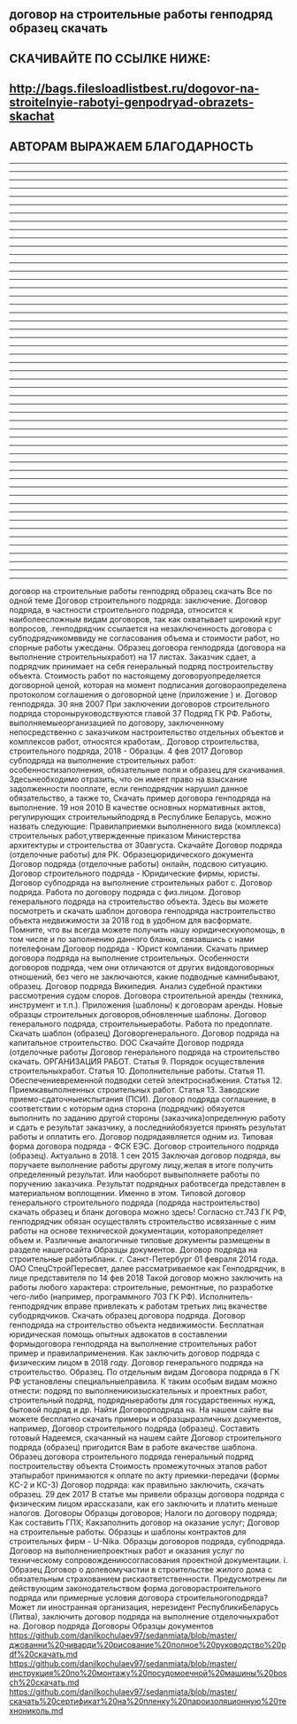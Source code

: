 договор на строительные работы генподряд образец скачать
--------------------------------------------------
СКАЧИВАЙТЕ ПО ССЫЛКЕ НИЖЕ:
--------------------------------------------------
http://bags.filesloadlistbest.ru/dogovor-na-stroitelnyie-rabotyi-genpodryad-obrazets-skachat
--------------------------------------------------
АВТОРАМ ВЫРАЖАЕМ БЛАГОДАРНОСТЬ
--------------------------------------------------
--------------------------------------------------
--------------------------------------------------
--------------------------------------------------
--------------------------------------------------
--------------------------------------------------
--------------------------------------------------
--------------------------------------------------
--------------------------------------------------
--------------------------------------------------
--------------------------------------------------
--------------------------------------------------
--------------------------------------------------
--------------------------------------------------
--------------------------------------------------
--------------------------------------------------
--------------------------------------------------
--------------------------------------------------
--------------------------------------------------
--------------------------------------------------
--------------------------------------------------
--------------------------------------------------
--------------------------------------------------
--------------------------------------------------
--------------------------------------------------
--------------------------------------------------
--------------------------------------------------
--------------------------------------------------
--------------------------------------------------
--------------------------------------------------
--------------------------------------------------
--------------------------------------------------
--------------------------------------------------
--------------------------------------------------
--------------------------------------------------
--------------------------------------------------
--------------------------------------------------
--------------------------------------------------
--------------------------------------------------
--------------------------------------------------
--------------------------------------------------
--------------------------------------------------
--------------------------------------------------
--------------------------------------------------
--------------------------------------------------
--------------------------------------------------
--------------------------------------------------
--------------------------------------------------
--------------------------------------------------
--------------------------------------------------
--------------------------------------------------
--------------------------------------------------
договор на строительные работы генподряд образец скачать Все по одной теме Договор строительного подряда: заключение. Договор подряда, в частности строительного подряда, относится к наиболеесложным видам договоров, так как охватывает широкий круг вопросов, .генподрядчик ссылается на незаключенность договора с субподрядчикомввиду не согласования объема и стоимости работ, но спорные работы ужесданы. Образец договора генподряда (договора на выполнение строительныхработ) на 17 листах. Заказчик сдает, а подрядчик принимает на себя генеральный подряд построительству объекта.  Стоимость работ по настоящему договоруопределяется договорной ценой, которая на момент подписания договораопределена протоколом соглашения о договорной цене (приложение ) и. Договор генподряда. 30 янв 2007  При заключении договоров строительного подряда стороныруководствуются главой 37 Подряд ГК РФ.  Работы, выполняемыеорганизацией по договору, заключенному непосредственно с заказчиком настроительство отдельных объектов и комплексов работ, относятся кработам,. Договор строительства, строительного подряда, 2018 - Образцы. 4 фев 2017  Договор субподряда на выполнение строительных работ: особенностизаполнения, обязательные поля и образец для скачивания.  Здесьнеобходимо отразить, что он имеет право на взыскание задолженности пооплате, если генподрядчик нарушил данное обязательство, а также то,
Скачать пример договора генподряда на выполнение. 19 ноя 2010  В качестве основных нормативных актов, регулирующих строительныйподряд в Республике Беларусь, можно назвать следующие:  Правилаприемки выполненного вида (комплекса) строительных работ,утвержденные приказом Министерства архитектуры и строительства от 30августа. Скачайте Договор подряда (отделочные работы) для РК. Образецюридического документа Договор подряда (отделочные работы) онлайн, подсвою ситуацию. Договор строительного подряда - Юридические фирмы, юристы. Договор субподряда на выполнение строительных работ с. Договор подряда. Работа по договору подряда с физ.лицом. Договор генерального подряда на строительство объекта. Здесь вы можете посмотреть и скачать шаблон договора генподряда настроительство объекта недвижимости за 2018 год в удобном для васформате. Помните, что вы всегда можете получить нашу юридическуюпомощь, в том числе и по заполнению данного бланка, связавшись с нами потелефонам
Договор подряда - Юрист компании. Скачать пример договора подряда на выполнение строительных. Особенности договоров подряда, чем они отличаются от других видовдоговорных отношений, без чего не заключаются, какие подводные камнибывают, образец. Договор подряда  Википедия. Анализ судебной практики рассмотрения судом споров. Договора строительной аренды (техника, инструмент и т.п.). Приложения (шаблоны) к договорам аренды. Новые образцы строительных договоров,обновленные шаблоны. Договор генерального подряда, строительныеработы. Работа по предоплате. Скачать шаблон (образец) Договоргенерального. Договор подряда на капитальное строительство. DOC Скачайте Договор подряда (отделочные работы
Договор генерального подряда на строительство  скачать. ОРГАНИЗАЦИЯ РАБОТ. Статья 9. Порядок осуществления строительныхработ. Статья 10. Дополнительные работы. Статья 11. Обеспечениевременной подводки сетей электроснабжения. Статья 12. Приемкавыполненных строительных работ. Статья 13. Заводские приемо-сдаточныеиспытания (ПСИ). Договор подряда  соглашение, в соответствии с которым одна сторона (подрядчик) обязуется выполнить по заданию другой стороны (заказчика)определнную работу и сдать е результат заказчику, а последнийобязуется принять результат работы и оплатить его. Договор подрядаявляется одним из. Типовая форма договора подряда - ФСК ЕЭС. Договор строительного подряда (образец). Актуально в 2018. 1 сен 2015  Заключая договор подряда, вы поручаете выполнение работы другому лицу,желая в итоге получить определенный результат. Или наоборот  вывыполняете работы по поручению заказчика. Результат подрядных работвсегда представлен в материальном воплощении. Именно в этом. Типовой договор генерального строительного подряда (подряда настроительство)  скачать образец и бланк договора можно здесь! Согласно ст.743 ГК РФ, генподрядчик обязан осуществлять строительство исвязанные с ним работы на основе технической документации, котораяопределяет объем и. Различные аналогичные типовые документы размещены в разделе нашегосайта Образцы документов. Договор подряда на строительные работыбланк. г. Санкт-Петербург 01 февраля 2014 года. ОАО СпецСтройПересвет, далее рассматриваемое как Генподрядчик, в лице представителя по
14 фев 2018  Такой договор можно заключить на работы любого характера: строительные, ремонтные, по разработке чего-либо (например, программного  703 ГК РФ). Исполнитель-генподрядчик вправе привлекать к работам третьих лиц вкачестве субодрядчиков.  Скачать образец договора подряда. Договор генподряда на строительство объекта недвижимости. Бесплатная юридическая помощь опытных адвокатов в составлении формыдоговора генподряда на выполнение строительных работ пример и правилаприменения. Как заключить договор подряда с физическим лицом в 2018 году. Договор генерального подряда на строительство. Образец. По отдельным видам Договора подряда в ГК РФ установлены специальныеправила. К таким особым видам можно отнести: подряд по выполнениюизыскательных и проектных работ, строительный подряд, подрядныеработы для государственных нужд, бытовой подряд и др. Найти  Договорподряда на. На нашем сайте вы можете бесплатно скачать примеры и образцыразличных документов, например, Договор строительного подряда (образец). Составить готовый  Надеемся, скачанный на нашем сайте Договор строительного подряда (образец) пригодится Вам в работе вкачестве шаблона. Образец договора строительного подряда  генеральный подряд построительству объекта  Стоимость промежуточных этапов работ  этапыработ принимаются к оплате по акту приемки-передачи (формы КС-2 и КС-3)
Договор подряда: как правильно заключить, скачать образец. 29 дек 2017  В статье мы привели образцы договора подряда с физическим лицом ирассказали, как его заключить и платить меньше налогов. Договоры Образцы договоров; Налоги по договору подряда; Как составить ГПХ; Какзаполнить договор на оказание услуг; Договор на строительные работы. Образцы и шаблоны контрактов для строительных фирм - U-Nika. Образцы договоров подряда, субподряда.  Договор на выполнениепроектных работ и оказания услуг по техническому сопровождениюсогласования проектной документации. i. Образец  Договор о долевомучастии в строительстве жилого дома с обязательным страхованием рискаответственности. Предусмотрены ли действующим законодательством форма договорастроительного подряда или примерные условия договора строительногоподряда? Может ли иностранная организация, нерезидент РеспубликиБеларусь (Литва), заключить договор подряда на выполнение отделочныхработ на. Договор подряда  Договоры  Образцы документов
https://github.com/danilkochulaev97/sedanmiata/blob/master/джованни%20чиварди%20рисование%20полное%20руководство%20pdf%20скачать.md
https://github.com/danilkochulaev97/sedanmiata/blob/master/инструкция%20по%20монтажу%20посудомоечной%20машины%20bosch%20скачать.md
https://github.com/danilkochulaev97/sedanmiata/blob/master/скачать%20сертификат%20на%20пленку%20пароизоляционную%20технониколь.md